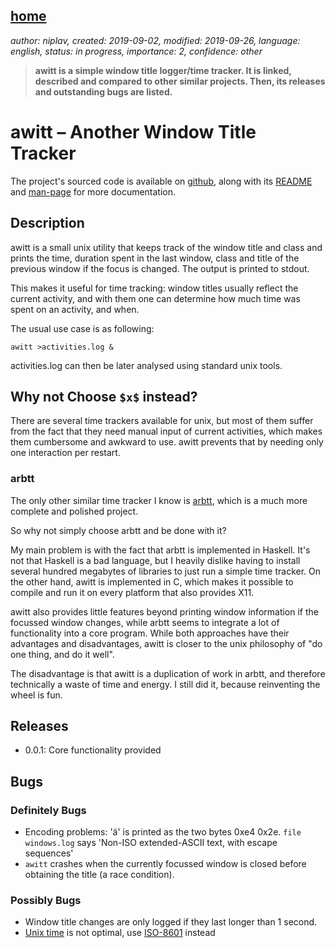 [home](./index.md)
------------------

*author: niplav, created: 2019-09-02, modified: 2019-09-26, language: english, status: in progress, importance: 2, confidence: other*

> __awitt is a simple window title logger/time tracker. It is linked,
> described and compared to other similar projects. Then, its releases
> and outstanding bugs are listed.__

awitt – Another Window Title Tracker
====================================

The project's sourced code is available on
[github](https://github.com/niplav/awitt), along with its
[README](https://github.com/niplav/awitt/blob/master/README.md) and
[man-page](https://github.com/niplav/awitt/blob/master/awitt.1) for
more documentation.

Description
-----------

awitt is a small unix utility that keeps track of the window title and
class and prints the time, duration spent in the last window, class
and title of the previous window if the focus is changed. The output is
printed to stdout.

This makes it useful for time tracking: window titles usually reflect
the current activity, and with them one can determine how much time was
spent on an activity, and when.

The usual use case is as following:

	awitt >activities.log &

activities.log can then be later analysed using standard unix tools.

Why not Choose `$x$` instead?
------------------------------

There are several time trackers available for unix, but most of them
suffer from the fact that they need manual input of current activities,
which makes them cumbersome and awkward to use. awitt prevents that by
needing only one interaction per restart.

### arbtt

The only other similar time tracker I know is
[arbtt](https://arbtt.nomeata.de/), which is a much more complete and
polished project.

So why not simply choose arbtt and be done with it?

My main problem is with the fact that arbtt is implemented in Haskell.
It's not that Haskell is a bad language, but I heavily dislike having to
install several hundred megabytes of libraries to just run a simple time
tracker. On the other hand, awitt is implemented in C, which makes it
possible to compile and run it on every platform that also provides X11.

awitt also provides little features beyond printing window information
if the focussed window changes, while arbtt seems to integrate a lot of
functionality into a core program. While both approaches have their advantages
and disadvantages, awitt is closer to the unix philosophy of "do one thing,
and do it well".

The disadvantage is that awitt is a duplication of work in arbtt,
and therefore technically a waste of time and energy. I still did it,
because reinventing the wheel is fun.

Releases
--------

* 0.0.1: Core functionality provided

Bugs
----

### Definitely Bugs

* Encoding problems: 'ä' is printed as the two bytes 0xe4 0x2e. `file windows.log` says 'Non-ISO extended-ASCII text, with escape sequences'
* `awitt` crashes when the currently focussed window is closed before obtaining the title (a race condition).

### Possibly Bugs

* Window title changes are only logged if they last longer than 1 second.
* [Unix time](https://en.wikipedia.org/wiki/Unix_time) is not optimal, use [ISO-8601](https://en.wikipedia.org/wiki/ISO_8601) instead
